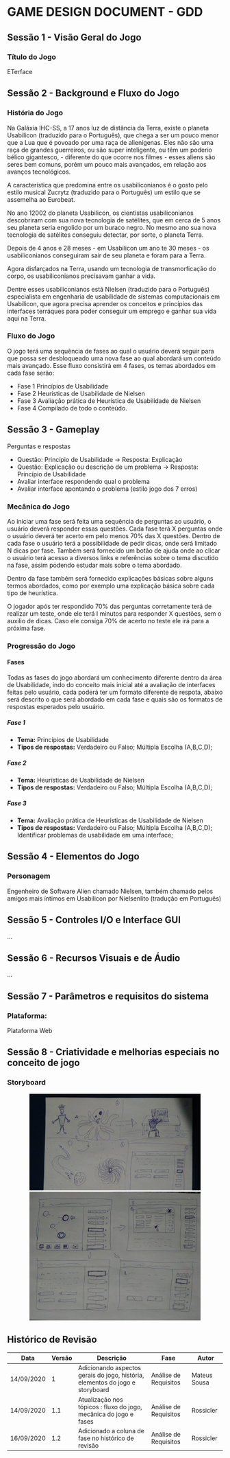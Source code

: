# GAME DESIGN DOCUMENT - GDD

## Sessão 1 - Visão Geral do Jogo

### Título do Jogo
ETerface


## Sessão 2 - Background e Fluxo do Jogo

### História do Jogo
Na Galáxia IHC-SS, a 17 anos luz de distância da Terra, existe o planeta Usabilicon (traduzido para o Português), que chega a ser um pouco menor que a Lua que é povoado por uma raça de alienígenas. Eles não são uma raça de grandes guerreiros, ou são super inteligente, ou têm um poderio bélico gigantesco, - diferente do que ocorre nos filmes - esses aliens são seres bem comuns, porém um pouco mais avançados, em relação aos avanços tecnológicos.

A característica que predomina entre os usabiliconianos é o gosto pelo estilo musical Zucrytz (traduzido para o Português) um estilo que se assemelha ao Eurobeat. 

No ano 12002 do planeta Usabilicon, os cientistas usabiliconianos  descobriram com sua nova tecnologia de satélites, que em cerca de 5 anos seu planeta seria engolido por um buraco negro. No mesmo ano sua nova tecnologia de satélites conseguiu detectar, por sorte, o planeta Terra.

Depois de 4 anos e 28 meses - em Usabilicon um ano te 30 meses - os usabiliconianos  conseguiram sair de seu planeta e foram para a Terra.

Agora disfarçados na Terra, usando um tecnologia de transmorficação do corpo, os usabiliconianos  precisavam ganhar a vida.

Dentre esses usabiliconianos está Nielsen (traduzido para o Português) especialista em engenharia de usabilidade de sistemas computacionais em Usabilicon, que agora precisa aprender os conceitos e princípios das interfaces terráques para poder conseguir um emprego e ganhar sua vida aqui na Terra.

### Fluxo do Jogo 
O jogo terá uma sequência de fases ao qual o usuário deverá seguir para que possa ser desbloqueado uma nova fase ao qual abordará um conteúdo mais avançado. Esse fluxo consistirá em 4 fases, os temas abordados em cada fase serão:
- Fase 1 Princípios de Usabilidade
- Fase 2 Heurísticas de Usabilidade de Nielsen
- Fase 3 Avaliação prática de Heurística de Usabilidade de Nielsen
- Fase 4 Compilado de todo o conteúdo.


## Sessão 3 - Gameplay

Perguntas e respostas
- Questão: Princípio de Usabilidade -> Resposta: Explicação
- Questão: Explicação ou descrição de um problema -> Resposta: Princípio de Usabilidade
- Avaliar interface respondendo qual o problema
- Avaliar interface apontando o problema (estilo jogo dos 7 erros)

### Mecânica do Jogo
Ao iniciar uma fase será feita uma sequência de perguntas ao usuário, o usuário deverá responder essas questões. Cada fase terá X perguntas onde o usuário deverá ter acerto em pelo menos 70% das X questões. Dentro de cada fase o usuário terá a possibilidade de pedir dicas, onde será limitado N dicas por fase. Também será fornecido um botão de ajuda onde ao clicar o usuário terá acesso a diversos links e referências sobre o tema discutido na fase, assim podendo estudar mais sobre o tema abordado.

Dentro da fase também será fornecido explicações básicas sobre alguns termos abordados, como por exemplo uma explicação básica sobre cada tipo de heurística.

O jogador após ter respondido 70% das perguntas corretamente terá de realizar um teste, onde ele terá I minutos para responder X questões, sem o auxilio de dicas. Caso ele consiga 70% de acerto no teste ele irá para a próxima fase.


### Progressão do Jogo
#### Fases
Todas as fases do jogo abordará um conhecimento diferente dentro da área de Usabilidade, indo do conceito mais inicial até a avaliação de interfaces feitas pelo usuário, cada poderá ter um formato diferente de respota, abaixo será descrito o que será abordado em cada fase e quais são os formatos de respostas esperados pelo usuário.


##### Fase 1
- **Tema:** Princípios de Usabilidade
- **Tipos de respostas:** Verdadeiro ou Falso; Múltipla Escolha (A,B,C,D);


##### Fase 2
- **Tema:** Heurísticas de Usabilidade de Nielsen
- **Tipos de respostas:** Verdadeiro ou Falso; Múltipla Escolha (A,B,C,D);


##### Fase 3
- **Tema:** Avaliação prática de Heurísticas de Usabilidade de Nielsen
- **Tipos de respostas:** Verdadeiro ou Falso; Múltipla Escolha (A,B,C,D); Identificar problemas de usabilidade em uma interface;


## Sessão 4 - Elementos do Jogo

### Personagem 
Engenheiro de Software Alien chamado Nielsen, também chamado pelos amigos mais íntimos em Usabilicon por Nielsenlito (tradução em Português)


## Sessão 5 - Controles I/O e Interface GUI
...


## Sessão 6 - Recursos Visuais e de Áudio
...


## Sessão 7 - Parâmetros e requisitos do sistema

### Plataforma:
Plataforma Web


## Sessão 8 - Criatividade e melhorias especiais no conceito de jogo

### Storyboard 

<center>
    <img src="img/storyboard1.jpeg" width="400" height="auto" alt="Storyboard 1">
    <img src="img/storyboard2.jpeg" width="400" height="auto" alt="Storyboard 2">
</center>


## Histórico de Revisão

| Data | Versão| Descrição | Fase | Autor |
|----|----|----|----|----|
| 14/09/2020 | 1 | Adicionando aspectos gerais do jogo, história, elementos do jogo e storyboard | Análise de Requisitos | Mateus Sousa |
| 14/09/2020 | 1.1 | Atualização nos tópicos : fluxo do jogo, mecânica do jogo e fases | Análise de Requisitos | Rossicler |
| 16/09/2020 | 1.2 | Adicionado a coluna de fase no histórico de revisão | Análise de Requisitos | Rossicler |
